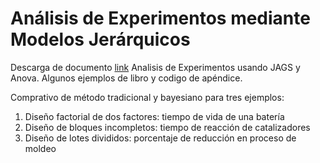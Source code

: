 # Análisis de Experimentos mediante Modelos Jerárquicos

Descarga de documento [link](https://drive.google.com/file/d/1k-lQcPxzs3Jp1WEy8QCcpjflj2ECBhGs/view?usp=sharing)
Analisis de Experimentos usando JAGS y Anova. Algunos ejemplos de libro y codigo de apéndice.

Comprativo de método tradicional y bayesiano para tres ejemplos:

1. Diseño factorial de dos factores: tiempo de vida de una batería
2. Diseño de bloques incompletos: tiempo de reacción de catalizadores
3. Diseño de lotes divididos: porcentaje de reducción en proceso de moldeo

